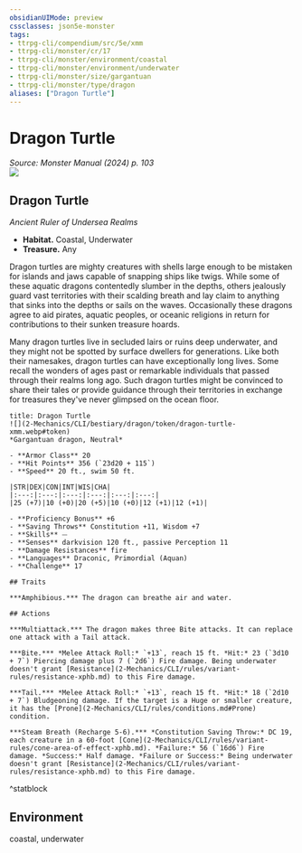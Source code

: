 ```yaml
---
obsidianUIMode: preview
cssclasses: json5e-monster
tags:
- ttrpg-cli/compendium/src/5e/xmm
- ttrpg-cli/monster/cr/17
- ttrpg-cli/monster/environment/coastal
- ttrpg-cli/monster/environment/underwater
- ttrpg-cli/monster/size/gargantuan
- ttrpg-cli/monster/type/dragon
aliases: ["Dragon Turtle"]
---
```

# Dragon Turtle
*Source: Monster Manual (2024) p. 103*  
![](2-Mechanics/CLI/books/monster-manual-2025/img/dragon-turtle.webp#right)

## Dragon Turtle

*Ancient Ruler of Undersea Realms*

- **Habitat.** Coastal, Underwater  
- **Treasure.** Any  

Dragon turtles are mighty creatures with shells large enough to be mistaken for islands and jaws capable of snapping ships like twigs. While some of these aquatic dragons contentedly slumber in the depths, others jealously guard vast territories with their scalding breath and lay claim to anything that sinks into the depths or sails on the waves. Occasionally these dragons agree to aid pirates, aquatic peoples, or oceanic religions in return for contributions to their sunken treasure hoards.

Many dragon turtles live in secluded lairs or ruins deep underwater, and they might not be spotted by surface dwellers for generations. Like both their namesakes, dragon turtles can have exceptionally long lives. Some recall the wonders of ages past or remarkable individuals that passed through their realms long ago. Such dragon turtles might be convinced to share their tales or provide guidance through their territories in exchange for treasures they've never glimpsed on the ocean floor.

```ad-statblock
title: Dragon Turtle
![](2-Mechanics/CLI/bestiary/dragon/token/dragon-turtle-xmm.webp#token)
*Gargantuan dragon, Neutral*

- **Armor Class** 20 
- **Hit Points** 356 (`23d20 + 115`) 
- **Speed** 20 ft., swim 50 ft.

|STR|DEX|CON|INT|WIS|CHA|
|:---:|:---:|:---:|:---:|:---:|:---:|
|25 (+7)|10 (+0)|20 (+5)|10 (+0)|12 (+1)|12 (+1)|

- **Proficiency Bonus** +6
- **Saving Throws** Constitution +11, Wisdom +7
- **Skills** ⏤
- **Senses** darkvision 120 ft., passive Perception 11
- **Damage Resistances** fire
- **Languages** Draconic, Primordial (Aquan)
- **Challenge** 17

## Traits

***Amphibious.*** The dragon can breathe air and water.

## Actions

***Multiattack.*** The dragon makes three Bite attacks. It can replace one attack with a Tail attack.

***Bite.*** *Melee Attack Roll:* `+13`, reach 15 ft. *Hit:* 23 (`3d10 + 7`) Piercing damage plus 7 (`2d6`) Fire damage. Being underwater doesn't grant [Resistance](2-Mechanics/CLI/rules/variant-rules/resistance-xphb.md) to this Fire damage.

***Tail.*** *Melee Attack Roll:* `+13`, reach 15 ft. *Hit:* 18 (`2d10 + 7`) Bludgeoning damage. If the target is a Huge or smaller creature, it has the [Prone](2-Mechanics/CLI/rules/conditions.md#Prone) condition.

***Steam Breath (Recharge 5-6).*** *Constitution Saving Throw:* DC 19, each creature in a 60-foot [Cone](2-Mechanics/CLI/rules/variant-rules/cone-area-of-effect-xphb.md). *Failure:* 56 (`16d6`) Fire damage. *Success:* Half damage. *Failure or Success:* Being underwater doesn't grant [Resistance](2-Mechanics/CLI/rules/variant-rules/resistance-xphb.md) to this Fire damage.
```
^statblock

## Environment

coastal, underwater